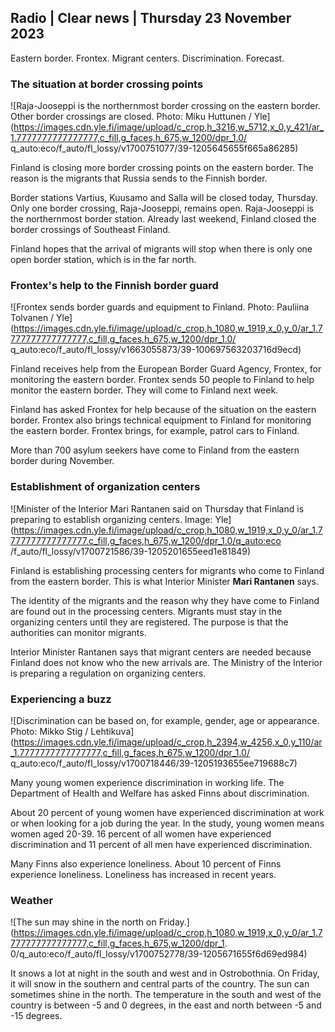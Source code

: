 ## Radio \| Clear news \| Thursday 23 November 2023

Eastern border. Frontex. Migrant centers. Discrimination. Forecast.

### The situation at border crossing points

![Raja-Jooseppi is the northernmost border crossing on the eastern border. Other border crossings are closed. Photo: Miku Huttunen / Yle](https://images.cdn.yle.fi/image/upload/c_crop,h_3216,w_5712,x_0,y_421/ar_1.7777777777777777,c_fill,g_faces,h_675,w_1200/dpr_1.0/ q_auto:eco/f_auto/fl_lossy/v1700751077/39-1205645655f665a86285)

Finland is closing more border crossing points on the eastern border. The reason is the migrants that Russia sends to the Finnish border.

Border stations Vartius, Kuusamo and Salla will be closed today, Thursday. Only one border crossing, Raja-Jooseppi, remains open. Raja-Jooseppi is the northernmost border station. Already last weekend, Finland closed the border crossings of Southeast Finland.

Finland hopes that the arrival of migrants will stop when there is only one open border station, which is in the far north.

### Frontex's help to the Finnish border guard

![Frontex sends border guards and equipment to Finland. Photo: Pauliina Tolvanen / Yle](https://images.cdn.yle.fi/image/upload/c_crop,h_1080,w_1919,x_0,y_0/ar_1.7777777777777777,c_fill,g_faces,h_675,w_1200/dpr_1.0/ q_auto:eco/f_auto/fl_lossy/v1663055873/39-100697563203716d9ecd)

Finland receives help from the European Border Guard Agency, Frontex, for monitoring the eastern border. Frontex sends 50 people to Finland to help monitor the eastern border. They will come to Finland next week.

Finland has asked Frontex for help because of the situation on the eastern border. Frontex also brings technical equipment to Finland for monitoring the eastern border. Frontex brings, for example, patrol cars to Finland.

More than 700 asylum seekers have come to Finland from the eastern border during November.

### Establishment of organization centers

![Minister of the Interior Mari Rantanen said on Thursday that Finland is preparing to establish organizing centers. Image: Yle](https://images.cdn.yle.fi/image/upload/c_crop,h_1080,w_1919,x_0,y_0/ar_1.7777777777777777,c_fill,g_faces,h_675,w_1200/dpr_1.0/q_auto:eco /f_auto/fl_lossy/v1700721586/39-1205201655eed1e81849)

Finland is establishing processing centers for migrants who come to Finland from the eastern border. This is what Interior Minister **Mari Rantanen** says.

The identity of the migrants and the reason why they have come to Finland are found out in the processing centers. Migrants must stay in the organizing centers until they are registered. The purpose is that the authorities can monitor migrants.

Interior Minister Rantanen says that migrant centers are needed because Finland does not know who the new arrivals are. The Ministry of the Interior is preparing a regulation on organizing centers.

### Experiencing a buzz

![Discrimination can be based on, for example, gender, age or appearance. Photo: Mikko Stig / Lehtikuva](https://images.cdn.yle.fi/image/upload/c_crop,h_2394,w_4256,x_0,y_110/ar_1.7777777777777777,c_fill,g_faces,h_675,w_1200/dpr_1.0/ q_auto:eco/f_auto/fl_lossy/v1700718446/39-1205193655ee719688c7)

Many young women experience discrimination in working life. The Department of Health and Welfare has asked Finns about discrimination.

About 20 percent of young women have experienced discrimination at work or when looking for a job during the year. In the study, young women means women aged 20-39. 16 percent of all women have experienced discrimination and 11 percent of all men have experienced discrimination.

Many Finns also experience loneliness. About 10 percent of Finns experience loneliness. Loneliness has increased in recent years.

### Weather

![The sun may shine in the north on Friday.](https://images.cdn.yle.fi/image/upload/c_crop,h_1080,w_1919,x_0,y_0/ar_1.7777777777777777,c_fill,g_faces,h_675,w_1200/dpr_1. 0/q_auto:eco/f_auto/fl_lossy/v1700752778/39-1205671655f6d69ed984)

It snows a lot at night in the south and west and in Ostrobothnia. On Friday, it will snow in the southern and central parts of the country. The sun can sometimes shine in the north. The temperature in the south and west of the country is between -5 and 0 degrees, in the east and north between -5 and -15 degrees.
